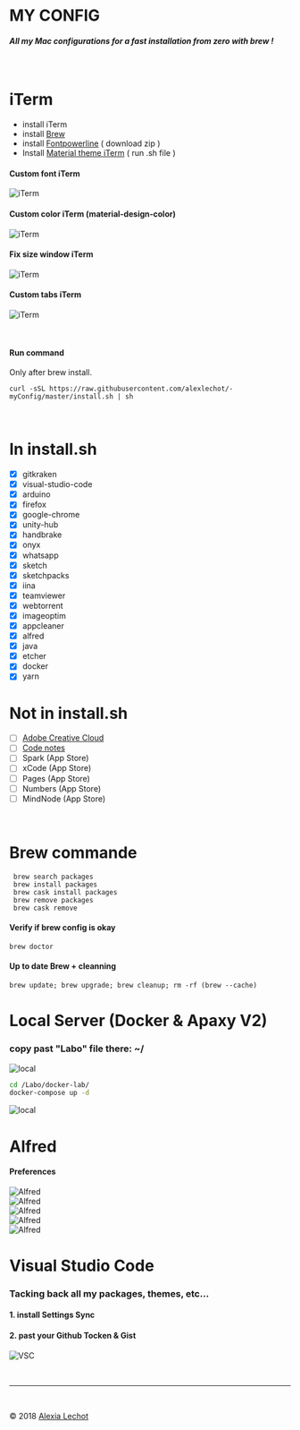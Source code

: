 # MY CONFIG

##### All my Mac configurations for a fast installation from zero with brew ! 
<br>

# iTerm

- install iTerm
- install [Brew](https://brew.sh)
- install [Fontpowerline](https://github.com/powerline/fonts) ( download zip )
- Install [Material theme iTerm](https://github.com/MartinSeeler/iterm2-material-design) ( run .sh file )



#### Custom font iTerm
![iTerm](img/iterm/font.png)

#### Custom color iTerm (material-design-color)
![iTerm](img/iterm/color.png )

#### Fix size window iTerm
![iTerm](img/iterm/size.png )  

#### Custom tabs iTerm
![iTerm](img/iterm/tabs.png)  

<br />

#### Run command 
Only after brew install.

```
curl -sSL https://raw.githubusercontent.com/alexlechot/-myConfig/master/install.sh | sh
```
<br>

# In install.sh

- [x] gitkraken 
- [x] visual-studio-code 
- [x] arduino
- [x] firefox 
- [x] google-chrome 
- [x] unity-hub 
- [x] handbrake 
- [x] onyx 
- [x] whatsapp 
- [x] sketch 
- [x] sketchpacks 
- [x] iina 
- [x] teamviewer 
- [x] webtorrent 
- [x] imageoptim
- [x] appcleaner 
- [x] alfred 
- [x] java
- [x] etcher
- [x] docker
- [x] yarn

# Not in install.sh

- [ ] [Adobe Creative Cloud](https://www.adobe.com/ch_fr/creativecloud/desktop-app.html)
- [ ] [Code notes](https://electronjs.org/apps/code-notes)
- [ ] Spark (App Store) 
- [ ] xCode (App Store)
- [ ] Pages (App Store)
- [ ] Numbers (App Store)
- [ ] MindNode (App Store)
<br>


# Brew commande
```
 brew search packages
 brew install packages
 brew cask install packages
 brew remove packages
 brew cask remove 
```
#### Verify if brew config is okay
```
brew doctor
```
#### Up to date Brew + cleanning
```
brew update; brew upgrade; brew cleanup; rm -rf (brew --cache)
```

# Local Server (Docker & Apaxy V2)
### copy past "Labo" file there: ~/
![local](img/local-server/labo.png)
```sh
cd /Labo/docker-lab/ 
docker-compose up -d
```
![local](img/local-server/apaxy-v2.png)



# Alfred
#### Preferences
![Alfred](img/alfred/1.png)  
![Alfred](img/alfred/2.png)  
![Alfred](img/alfred/3.png)  
![Alfred](img/alfred/4.png)  
![Alfred](img/alfred/5.png)  


# Visual Studio Code
### Tacking back all my packages, themes, etc...
#### 1. install Settings Sync 
#### 2. past your Github Tocken & Gist 
![VSC](img/vsc/sync.png) 


<br><hr><br>

&copy; 2018 [Alexia Lechot](https://uxmilk.co)
